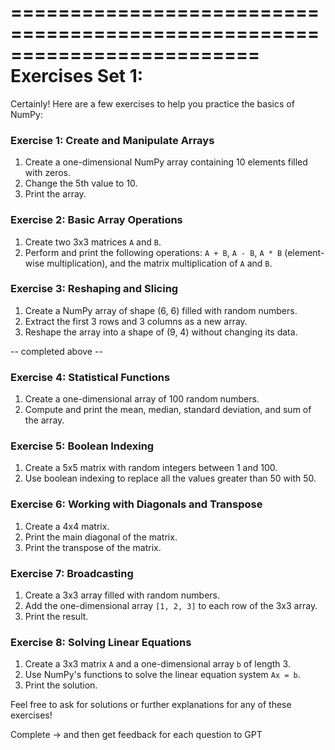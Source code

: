 =========================================================================
Exercises Set 1:
=========================================================================

Certainly! Here are a few exercises to help you practice the basics of NumPy:

### Exercise 1: Create and Manipulate Arrays
1. Create a one-dimensional NumPy array containing 10 elements filled with zeros.
2. Change the 5th value to 10.
3. Print the array.

### Exercise 2: Basic Array Operations
1. Create two 3x3 matrices `A` and `B`.
2. Perform and print the following operations: `A + B`, `A - B`, `A * B` (element-wise multiplication), and the matrix multiplication of `A` and `B`.

### Exercise 3: Reshaping and Slicing
1. Create a NumPy array of shape (6, 6) filled with random numbers.
2. Extract the first 3 rows and 3 columns as a new array.
3. Reshape the array into a shape of (9, 4) without changing its data.

-- completed above --

### Exercise 4: Statistical Functions
1. Create a one-dimensional array of 100 random numbers.
2. Compute and print the mean, median, standard deviation, and sum of the array.

### Exercise 5: Boolean Indexing
1. Create a 5x5 matrix with random integers between 1 and 100.
2. Use boolean indexing to replace all the values greater than 50 with 50.

### Exercise 6: Working with Diagonals and Transpose
1. Create a 4x4 matrix.
2. Print the main diagonal of the matrix.
3. Print the transpose of the matrix.

### Exercise 7: Broadcasting
1. Create a 3x3 array filled with random numbers.
2. Add the one-dimensional array `[1, 2, 3]` to each row of the 3x3 array.
3. Print the result.

### Exercise 8: Solving Linear Equations
1. Create a 3x3 matrix `A` and a one-dimensional array `b` of length 3.
2. Use NumPy's functions to solve the linear equation system `Ax = b`.
3. Print the solution.

Feel free to ask for solutions or further explanations for any of these exercises!



Complete -> and then get feedback for each question to GPT